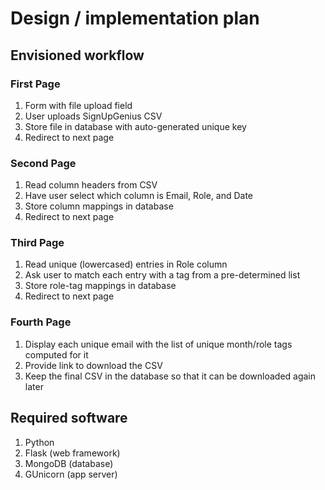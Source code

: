 # Design / implementation plan

## Envisioned workflow

### First Page

1. Form with file upload field
2. User uploads SignUpGenius CSV
3. Store file in database with auto-generated unique key
4. Redirect to next page

### Second Page

1. Read column headers from CSV
2. Have user select which column is Email, Role, and Date
3. Store column mappings in database
4. Redirect to next page

### Third Page

1. Read unique (lowercased) entries in Role column
2. Ask user to match each entry with a tag from a pre-determined list
3. Store role-tag mappings in database
4. Redirect to next page

### Fourth Page

1. Display each unique email with the list of unique month/role tags computed for it
2. Provide link to download the CSV
3. Keep the final CSV in the database so that it can be downloaded again later

## Required software

1. Python
2. Flask (web framework)
3. MongoDB (database)
4. GUnicorn (app server)
